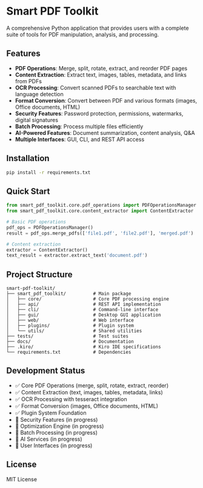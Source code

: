 # Smart PDF Toolkit

A comprehensive Python application that provides users with a complete suite of tools for PDF manipulation, analysis, and processing.

## Features

- **PDF Operations**: Merge, split, rotate, extract, and reorder PDF pages
- **Content Extraction**: Extract text, images, tables, metadata, and links from PDFs
- **OCR Processing**: Convert scanned PDFs to searchable text with language detection
- **Format Conversion**: Convert between PDF and various formats (images, Office documents, HTML)
- **Security Features**: Password protection, permissions, watermarks, digital signatures
- **Batch Processing**: Process multiple files efficiently
- **AI-Powered Features**: Document summarization, content analysis, Q&A
- **Multiple Interfaces**: GUI, CLI, and REST API access

## Installation

```bash
pip install -r requirements.txt
```

## Quick Start

```python
from smart_pdf_toolkit.core.pdf_operations import PDFOperationsManager
from smart_pdf_toolkit.core.content_extractor import ContentExtractor

# Basic PDF operations
pdf_ops = PDFOperationsManager()
result = pdf_ops.merge_pdfs(['file1.pdf', 'file2.pdf'], 'merged.pdf')

# Content extraction
extractor = ContentExtractor()
text_result = extractor.extract_text('document.pdf')
```

## Project Structure

```
smart-pdf-toolkit/
├── smart_pdf_toolkit/          # Main package
│   ├── core/                   # Core PDF processing engine
│   ├── api/                    # REST API implementation
│   ├── cli/                    # Command-line interface
│   ├── gui/                    # Desktop GUI application
│   ├── web/                    # Web interface
│   ├── plugins/                # Plugin system
│   └── utils/                  # Shared utilities
├── tests/                      # Test suites
├── docs/                       # Documentation
├── .kiro/                      # Kiro IDE specifications
└── requirements.txt            # Dependencies
```

## Development Status

- ✅ Core PDF Operations (merge, split, rotate, extract, reorder)
- ✅ Content Extraction (text, images, tables, metadata, links)
- ✅ OCR Processing with tesseract integration
- ✅ Format Conversion (images, Office documents, HTML)
- ✅ Plugin System Foundation
- 🔄 Security Features (in progress)
- 🔄 Optimization Engine (in progress)
- 🔄 Batch Processing (in progress)
- 🔄 AI Services (in progress)
- 🔄 User Interfaces (in progress)

## License

MIT License